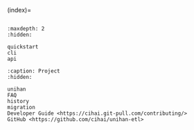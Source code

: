 (index)=

```{include} ../README.md

```

```{toctree}
:maxdepth: 2
:hidden:

quickstart
cli
api

```

```{toctree}
:caption: Project
:hidden:

unihan
FAQ
history
migration
Developer Guide <https://cihai.git-pull.com/contributing/>
GitHub <https://github.com/cihai/unihan-etl>
```
